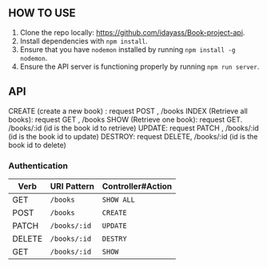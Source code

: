
## HOW TO USE

1. Clone the repo locally: https://github.com/idayass/Book-project-api.
1. Install dependencies with `npm install`.
1. Ensure that you have `nodemon` installed by running `npm install -g nodemon`.
1. Ensure the API server is functioning properly by running `npm run server`.

## API

CREATE (create a new book) : request POST , /books
INDEX (Retrieve all books): request  GET  , /books
SHOW (Retrieve one book): request GET. /books/:id    (id is the book id to retrieve)
UPDATE: request PATCH , /books/:id      (id is the book id to update)
DESTROY: request DELETE,  /books/:id      (id is the book id to delete)

### Authentication

| Verb   | URI Pattern         | Controller#Action |
|--------|---------------------|-------------------|
| GET    | `/books`            | `SHOW ALL`        |
| POST   | `/books`            | `CREATE`          |
| PATCH  | `/books/:id`        | `UPDATE`          |
| DELETE | `/books/:id`        | `DESTRY`          |
| GET    | `/books/:id`        |  `SHOW`           |
